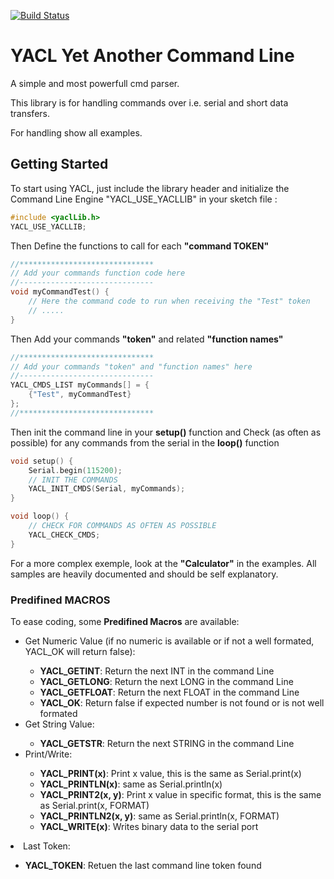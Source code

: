 [![Build Status](https://travis-ci.org/pvizeli/CmdParser.svg?branch=master)](https://travis-ci.org/pvizeli/CmdParser)

# YACL Yet Another Command Line
A simple and most powerfull cmd parser.

This library is for handling commands over i.e. serial and short data transfers.

For handling show all examples.

## Getting Started

To start using YACL, just include the library header and initialize the Command Line Engine "YACL_USE_YACLLIB" in your sketch file :
```c++
#include <yaclLib.h>
YACL_USE_YACLLIB;
```
Then Define the functions to call for each <strong>"command TOKEN"</strong>
```c++
//******************************
// Add your commands function code here
//------------------------------
void myCommandTest() {
    // Here the command code to run when receiving the "Test" token
    // .....
}
```
Then Add your commands <strong>"token"</strong> and related <strong>"function names"</strong>
```c++
//******************************
// Add your commands "token" and "function names" here
//------------------------------
YACL_CMDS_LIST myCommands[] = {
    {"Test", myCommandTest}
};
//******************************
```
Then init the command line in your <strong>setup()</strong> function
and Check (as often as possible) for any commands from the serial in the <strong>loop()</strong> function
```c++
void setup() {
    Serial.begin(115200);
    // INIT THE COMMANDS
    YACL_INIT_CMDS(Serial, myCommands);
}

void loop() {
    // CHECK FOR COMMANDS AS OFTEN AS POSSIBLE
    YACL_CHECK_CMDS;
}
```
For a more complex exemple, look at the <strong>"Calculator"</strong> in the examples. All samples are heavily documented and should be self explanatory.
<h3>Predifined MACROS</h3>
To ease coding, some <strong>Predifined Macros</strong> are available:
<ul>
    <li>Get Numeric Value (if no numeric is available or if not a well formated, YACL_OK will return false):</li>
    <ul>
    <li><strong>YACL_GETINT</strong>: Return the next INT in the command Line</li>
    <li><strong>YACL_GETLONG</strong>: Return the next LONG in the command Line</li>
    <li><strong>YACL_GETFLOAT</strong>: Return the next FLOAT in the command Line</li>
    <li><strong>YACL_OK</strong>: Return false if expected number is not found or is not well formated</li>
    </ul>
    <li>Get String Value:</li>
    <ul>
    <li><strong>YACL_GETSTR</strong>: Return the next STRING in the command Line</li>
    </ul>
    <li>Print/Write:</li>
    <ul>
    <li><strong>YACL_PRINT(x)</strong>: Print x value, this is the same as Serial.print(x)</li>
    <li><strong>YACL_PRINTLN(x)</strong>: same as Serial.println(x)</li>
    <li><strong>YACL_PRINT2(x, y)</strong>: Print x value in specific format, this is the same as Serial.print(x, FORMAT)</li>
    <li><strong>YACL_PRINTLN2(x, y)</strong>: same as Serial.println(x, FORMAT)</li>
    <li><strong>YACL_WRITE(x)</strong>: Writes binary data to the serial port</li>
    </ul>
    </ul>
    <li>Last Token:</li>
    <ul>
    <li><strong>YACL_TOKEN</strong>: Retuen the last command line token found</li>
    </ul>
</ul>



